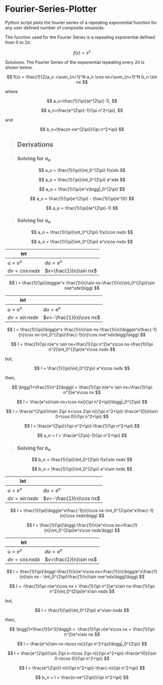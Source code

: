 # Fourier-Series-Plotter
 Python script plots the fourier series of a repeating exponential function for any user defined number of composite sinusoids.

The function used for the Fourier Series is a repeating exponential defined from 0 to $2\pi$.

$$
f(x) = e^{x}
$$

Solutions:
The Fourier Series of the exponential repeating every $2\pi$ is shown below.

$$
f(x) = \frac{1}{2}a_o +\sum_{n=1}^N a_n \cos nx+\sum_{n=1}^N b_n \sin nx
$$

where

$$
a_o=\frac{1}{\pi}(e^{2\pi}-1),
$$

$$
a_n=\frac{e^{2\pi}-1}{\pi n^2+\pi},
$$

and

$$
b_n=\frac{n-ne^{2\pi}}{\pi n^2+\pi}
$$

>## Derivations

>### Solving for $a_o$

$$
a_o = \frac{1}{\pi}\int_0^{2\pi} f(x)dx
$$

$$
a_o = \frac{1}{\pi}\int_0^{2\pi} e^xdx
$$

$$
a_o = \frac{1}{\pi}e^x\bigg|_0^{2\pi}
$$

$$
a_o = \frac{1}{\pi}e^{2\pi} - \frac{1}{\pi}e^{0}
$$

$$
a_o = \frac{1}{\pi}(e^{2\pi}-1)
$$

>### Solving for $a_n$

$$
a_n = \frac{1}{\pi}\int_0^{2\pi} f(x)\cos nxdx
$$

$$
a_n = \frac{1}{\pi}\int_0^{2\pi} e^x\cos nxdx
$$

|let||
|-|-|
| $u=e^x$ | $du=e^x$ |
| $dv=\cos nxdx$ | $v=\frac{1}{n}\sin nx$ |

$$
I = \frac{1}{\pi}\bigg(e^x \frac{1}{n}\sin nx-\frac{1}{n}\int_0^{2\pi}\sin nxe^xdx\bigg)
$$

|let||
|-|-|
| $u=e^x$ | $du=e^x$ |
| $dv=\sin nxdx$ | $v=-\frac{1}{n}\cos nx$ |

$$
I = \frac{1}{\pi}\bigg(e^x \frac{1}{n}\sin nx-\frac{1}{n}\bigg(e^x\frac{-1}{n}\cos nx-\int_0^{2\pi}\frac{-1}{n}\cos nxe^xdx\bigg)\bigg)
$$

$$
I = \frac{1}{\pi n}e^x \sin nx+\frac{1}{\pi n^2}e^x\cos nx-\frac{1}{\pi n^2}\int_0^{2\pi}e^x\cos nxdx
$$

but,

$$
I = \frac{1}{\pi}\int_0^{2\pi} e^x\cos nxdx
$$

then,

$$
\bigg(1+\frac{1}{n^2}\bigg)I = \frac{1}{\pi n}e^x \sin nx+\frac{1}{\pi n^2}e^x\cos nx
$$

$$
I = \frac{e^x(n\sin nx+\cos nx)}{\pi n^2+\pi}\bigg|_0^{2\pi}
$$

$$
I = \frac{e^{2\pi}(n\sin 2\pi n+\cos 2\pi n)}{\pi n^2+\pi}-\frac{e^{0}(n\sin 0+\cos 0)}{\pi n^2+\pi}
$$

$$
I = \frac{e^{2\pi}}{\pi n^2+\pi}-\frac{1}{\pi n^2+\pi}
$$

$$
a_n = I = \frac{e^{2\pi}-1}{\pi n^2+\pi}
$$

>### Solving for $b_n$

$$
b_n = \frac{1}{\pi}\int_0^{2\pi} f(x)\sin nxdx
$$

$$
b_n = \frac{1}{\pi}\int_0^{2\pi} e^x\sin nxdx
$$

|let||
|-|-|
| $u=e^x$ | $du=e^x$ |
| $dv=\sin nxdx$ | $v=-\frac{1}{n}\cos nx$ |

$$
I = \frac{1}{\pi}\bigg(e^x\frac{-1}{n}\cos nx-\int_0^{2\pi}e^x\frac{-1}{n}\cos nxdx\bigg)
$$

$$
I = \frac{1}{\pi}\bigg(-\frac{1}{n}e^x\cos nx+\frac{1}{n}\int_0^{2\pi}e^x\cos nxdx\bigg)
$$

|let||
|-|-|
| $u=e^x$ | $du=e^x$ |
| $dv=\cos nxdx$ | $v=\frac{1}{n}\sin nx$ |

$$
I = \frac{1}{\pi}\bigg(-\frac{1}{n}e^x\cos nx+\frac{1}{n}\bigg(e^x\frac{1}{n}\sin nx - \int_0^{2\pi}\frac{1}{n}\sin nxe^xdx\bigg)\bigg)
$$

$$
I = -\frac{1}{\pi n}e^x\cos nx + \frac{1}{\pi n^2}e^x\sin nx-\frac{1}{\pi n^2}\int_0^{2\pi}e^x\sin nxdx
$$

but,

$$
I = \frac{1}{\pi}\int_0^{2\pi} e^x\sin nxdx
$$

then,

$$
\bigg(1+\frac{1}{n^2}\bigg)I = -\frac{1}{\pi n}e^x\cos nx + \frac{1}{\pi n^2}e^x\sin nx
$$

$$
I = \frac{e^x(\sin nx-n\cos nx)}{\pi n^2+\pi}\bigg|_0^{2\pi}
$$

$$
I = \frac{e^{2\pi}(\sin 2\pi n-n\cos 2\pi n)}{\pi n^2+\pi}-\frac{e^{0}(\sin 0-n\cos 0)}{\pi n^2+\pi}
$$

$$
I = \frac{e^{2\pi}(-n)}{\pi n^2+\pi}-\frac{-n}{\pi n^2+\pi}
$$

$$
b_n = I = \frac{n-ne^{2\pi}}{\pi n^2+\pi}
$$
